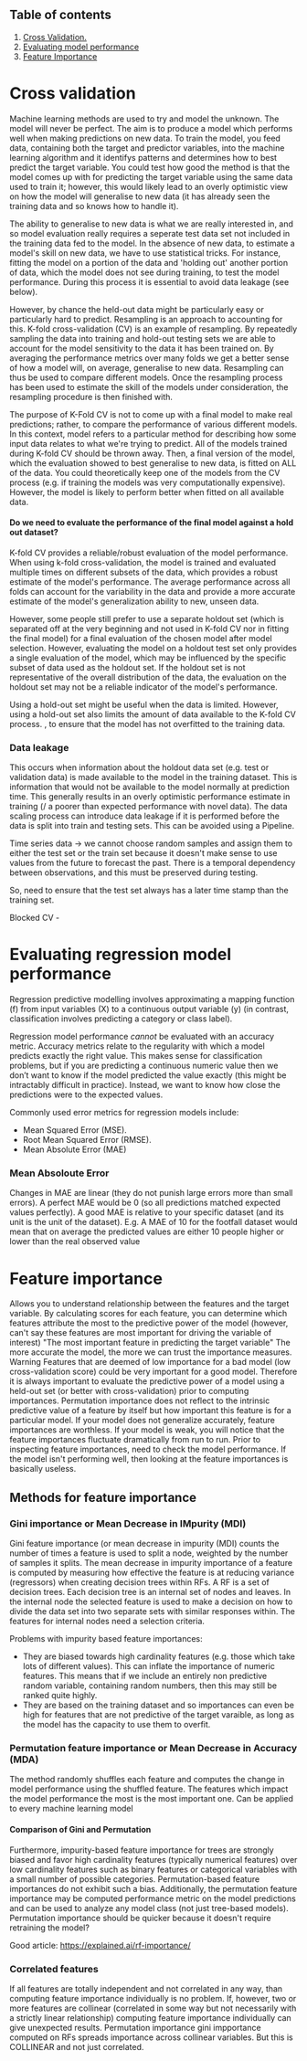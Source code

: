 ## Table of contents

1. [ Cross Validation. ](#crossval)
2. [ Evaluating model performance ](#evalmodelperformance)
3. [ Feature Importance ](#featureimportance)

<a name="crossval"></a>
# Cross validation

Machine learning methods are used to try and model the unknown. The model will never be perfect. The aim is to produce a model which performs well when making predictions on new data. To train the model, you feed data, containing both the target and predictor variables, into the machine learning algorithm and it identifys patterns and determines how to best predict the target variable. You could test how good the method is that the model comes up with for predicting the target variable using the same data used to train it; however, this would likely lead to an overly optimistic view on how the model will generalise to new data (it has already seen the training data and so knows how to handle it). 

The ability to generalise to new data is what we are really interested in, and so model evaluation really requires a seperate test data set not included in the training data fed to the model. In the absence of new data, to estimate a model's skill on new data, we have to use statistical tricks. For instance, fitting the model on a portion of the data and 'holding out' another portion of data, which the model does not see during training, to test the model performance. During this process it is essential to avoid data leakage (see below).

However, by chance the held-out data might be particularly easy or particularly hard to predict. Resampling is an approach to accounting for this. K-fold cross-validation (CV) is an example of resampling. By repeatedly sampling the data into training and hold-out testing sets we are able to account for the model sensitivity to the data it has been trained on. By averaging the performance metrics over many folds we get a better sense of how a model will, on average, generalise to new data. Resampling can thus be used to compare different models. Once the resampling process has been used to estimate the skill of the models under consideration, the resampling procedure is then finished with. 

The purpose of K-Fold CV is not to come up with a final model to make real predictions; rather, to compare the performance of various different models. In this context, model refers to a particular method for describing how some input data relates to what we're trying to predict. All of the models trained during K-fold CV should be thrown away. Then, a final version of the model, which the evaluation showed to best generalise to new data, is fitted on ALL of the data. You could theoretically keep one of the models from the CV process (e.g. if training the models was very computationally expensive). However, the model is likely to perform better when fitted on all available data. 

#### Do we need to evaluate the performance of the final model against a hold out dataset?
K-fold CV provides a reliable/robust evaluation of the model performance. When using k-fold cross-validation, the model is trained and evaluated multiple times on different subsets of the data, which provides a robust estimate of the model's performance. The average performance across all folds can account for the variability in the data and provide a more accurate estimate of the model's generalization ability to new, unseen data.

However, some people still prefer to use a separate holdout set (which is separated off at the very beginning and not used in K-fold CV nor in fitting the final model) for a final evaluation of the chosen model after model selection. However, evaluating the model on a holdout test set only provides a single evaluation of the model, which may be influenced by the specific subset of data used as the holdout set. If the holdout set is not representative of the overall distribution of the data, the evaluation on the holdout set may not be a reliable indicator of the model's performance.

Using a hold-out set might be useful when the data is limited. However, using a hold-out set also limits the amount of data available to the K-fold CV process. 
, to ensure that the model has not overfitted to the training data.

### Data leakage
This occurs when information about the holdout data set (e.g. test or validation data) is made available to the model in the training dataset. This is information that would not be available to the model normally at prediction time. This generally results in  an overly optimistic performance estimate in training (/ a poorer than expected performance with novel data). The data scaling process can introduce data leakage if it is performed before the data is split into train and testing sets. This can be avoided using a Pipeline. 

Time series data -> we cannot choose random samples and assign them to either the test set or the train set because it doesn't make sense to use values from the future to forecast the past. There is a temporal dependency between observations, and this must be preserved during testing.

So, need to ensure that the test set always has a later time stamp than the training set. 

Blocked CV - 

<a name="evalmodelperformance"></a>
# Evaluating regression model performance

Regression predictive modelling involves approximating a mapping function (f) from input variables (X) to a continuous output variable (y) (in contrast, classification involves predicting a category or class label).

Regression model performance <i> cannot </i> be evaluated with an accuracy metric. Accuracy metrics relate to the regularity with which a model predicts exactly the right value. This makes sense for classification problems, but if you are predicting a continuous numeric value then we don’t want to know if the model predicted the value exactly (this might be intractably difficult in practice). Instead, we want to know how close the predictions were to the expected values.

Commonly used error metrics for regression models include:
* Mean Squared Error (MSE).
* Root Mean Squared Error (RMSE).
* Mean Absolute Error (MAE)

### Mean Absoloute Error
Changes in MAE are linear (they do not punish large errors more than small errors).
A perfect MAE would be 0 (so all predictions matched expected values perfectly).
A good MAE is relative to your specific dataset (and its unit is the unit of the dataset).
E.g. A MAE of 10 for the footfall dataset would mean that on average the predicted values are either 10 people higher or lower than the real observed value 

<a name="featureimportance"></a>
# Feature importance
Allows you to understand relationship between the features and the target variable.
By calculating scores for each feature, you can determine which features attribute the most to the predictive power of the model (however, can't say these features are most important for driving the variable of interest)
"The most important feature in predicting the target variable"
The more accurate the model, the more we can trust the importance measures. 
Warning Features that are deemed of low importance for a bad model (low cross-validation score) could be very important for a good model. Therefore it is always important to evaluate the predictive power of a model using a held-out set (or better with cross-validation) prior to computing importances. Permutation importance does not reflect to the intrinsic predictive value of a feature by itself but how important this feature is for a particular model.
 If your model does not generalize accurately, feature importances are worthless. If your model is weak, you will notice that the feature importances fluctuate dramatically from run to run. 
Prior to inspecting feature importances, need to check the model performance. If the model isn't performing well, then looking at the feature importances is basically useless. 

## Methods for feature importance
### Gini importance or Mean Decrease in IMpurity (MDI)
Gini feature importance (or mean decrease in impurity (MDI) counts the number of times a feature is used to split a node, weighted by the number of samples it splits. The mean decrease in impurity importance of a feature is computed by measuring how effective the feature is at reducing variance (regressors) when creating decision trees within RFs.
A RF is a set of decision trees. Each decision tree is an internal set of nodes and leaves. In the internal node the selected feature is used to make a decision on how to divide the data set into two separate sets with similar responses within. The features for internal nodes need a selection criteria. 

Problems with impurity based feature importances:
* They are biased towards high cardinality features (e.g. those which take lots of different values). This can inflate the importance of 
numeric features. This means that if we include an entirely non predictive random variable, containing random numbers, then this may still be ranked quite highly.
* They are based on the training dataset and so importances can even be high for features that are not predictive of the target varaible, as long as the model has the capacity to use them to overfit.

### Permutation feature importance or Mean Decrease in Accuracy (MDA)
The method randomly shuffles each feature and computes the change in model performance using the shuffled feature. The features which impact the model performance the most is the most important one. 
Can be applied to every machine learning model

#### Comparison of Gini and Permutation
Furthermore, impurity-based feature importance for trees are strongly biased and favor high cardinality features (typically numerical features) over low cardinality features such as binary features or categorical variables with a small number of possible categories.
Permutation-based feature importances do not exhibit such a bias. Additionally, the permutation feature importance may be computed performance metric on the model predictions and can be used to analyze any model class (not just tree-based models).
Permutation importance should be quicker because it doesn't require retraining the model?

Good article: https://explained.ai/rf-importance/ 

### Correlated features
If all features are totally independent and not correlated in any way, than computing feature importance individually is no problem. If, however, two or more features are collinear (correlated in some way but not necessarily with a strictly linear relationship) computing feature importance individually can give unexpected results.
Permutation importance gini impportance computed on RFs spreads importance across collinear variables. But this is COLLINEAR and not just correlated.




